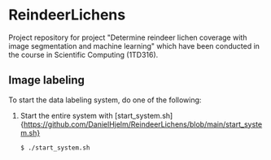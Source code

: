 # ReindeerLichens

Project repository for project "Determine reindeer lichen coverage with image segmentation and machine learning" which have been conducted in the course in Scientific Computing (1TD316).

## Image labeling
To start the data labeling system, do one of the following:

1. Start the entire system with [start_system.sh]{https://github.com/DanielHjelm/ReindeerLichens/blob/main/start_system.sh}
    ```bash
    $ ./start_system.sh
    ```
